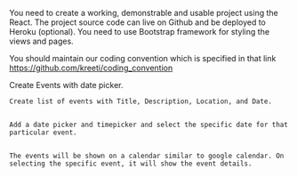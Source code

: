 You need to create a working, demonstrable and usable project using the React. The project source code can live on Github and be deployed to Heroku (optional).
You need to use Bootstrap framework for styling the views and pages.

You should maintain our coding convention which is specified in that link https://github.com/kreeti/coding_convention

Create Events with date picker.

    Create list of events with Title, Description, Location, and Date.


    Add a date picker and timepicker and select the specific date for that particular event.


    The events will be shown on a calendar similar to google calendar. On selecting the specific event, it will show the event details.
